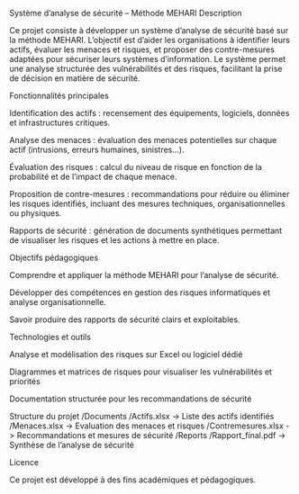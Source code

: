 Système d’analyse de sécurité – Méthode MEHARI
Description

Ce projet consiste à développer un système d’analyse de sécurité basé sur la méthode MEHARI. L’objectif est d’aider les organisations à identifier leurs actifs, évaluer les menaces et risques, et proposer des contre-mesures adaptées pour sécuriser leurs systèmes d’information. Le système permet une analyse structurée des vulnérabilités et des risques, facilitant la prise de décision en matière de sécurité.

Fonctionnalités principales

Identification des actifs : recensement des équipements, logiciels, données et infrastructures critiques.

Analyse des menaces : évaluation des menaces potentielles sur chaque actif (intrusions, erreurs humaines, sinistres…).

Évaluation des risques : calcul du niveau de risque en fonction de la probabilité et de l’impact de chaque menace.

Proposition de contre-mesures : recommandations pour réduire ou éliminer les risques identifiés, incluant des mesures techniques, organisationnelles ou physiques.

Rapports de sécurité : génération de documents synthétiques permettant de visualiser les risques et les actions à mettre en place.

Objectifs pédagogiques

Comprendre et appliquer la méthode MEHARI pour l’analyse de sécurité.

Développer des compétences en gestion des risques informatiques et analyse organisationnelle.

Savoir produire des rapports de sécurité clairs et exploitables.

Technologies et outils

Analyse et modélisation des risques sur Excel ou logiciel dédié

Diagrammes et matrices de risques pour visualiser les vulnérabilités et priorités

Documentation structurée pour les recommandations de sécurité

Structure du projet
/Documents
  /Actifs.xlsx        -> Liste des actifs identifiés
  /Menaces.xlsx       -> Evaluation des menaces et risques
  /Contremesures.xlsx -> Recommandations et mesures de sécurité
/Reports
  /Rapport_final.pdf  -> Synthèse de l’analyse de sécurité

Licence

Ce projet est développé à des fins académiques et pédagogiques.
